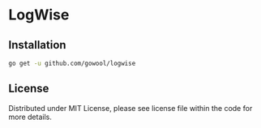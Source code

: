 # LogWise

## Installation

```sh
go get -u github.com/gowool/logwise
```

## License

Distributed under MIT License, please see license file within the code for more details.